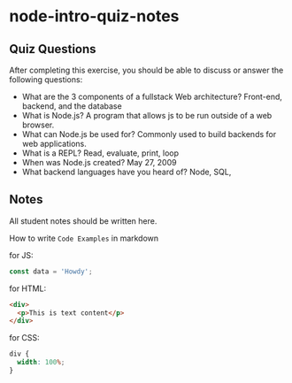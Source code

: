 # node-intro-quiz-notes

## Quiz Questions

After completing this exercise, you should be able to discuss or answer the following questions:

- What are the 3 components of a fullstack Web architecture?
  Front-end, backend, and the database
- What is Node.js?
  A program that allows js to be run outside of a web browser.
- What can Node.js be used for?
  Commonly used to build backends for web applications.
- What is a REPL?
  Read, evaluate, print, loop
- When was Node.js created?
  May 27, 2009
- What backend languages have you heard of?
  Node, SQL,

## Notes

All student notes should be written here.

How to write `Code Examples` in markdown

for JS:

```javascript
const data = 'Howdy';
```

for HTML:

```html
<div>
  <p>This is text content</p>
</div>
```

for CSS:

```css
div {
  width: 100%;
}
```
